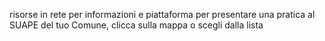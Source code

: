 risorse in rete per informazioni e piattaforma per presentare una pratica al SUAPE del tuo Comune, clicca sulla mappa o scegli dalla lista
